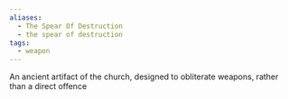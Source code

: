 ```yaml
---
aliases:
  - The Spear Of Destruction
  - the spear of destruction
tags:
  - weapon
---
```


An ancient artifact of the church, designed to obliterate weapons, rather than a direct offence